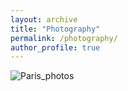 ```yaml
---
layout: archive
title: "Photography"
permalink: /photography/
author_profile: true
---
```


![Paris_photos](https://vitaliiaeliseeva.github.io/main/images/Collage_Paris.png)

